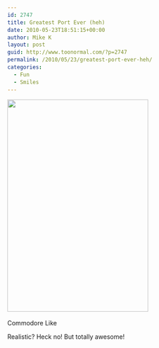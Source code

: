 ```yaml
---
id: 2747
title: Greatest Port Ever (heh)
date: 2010-05-23T18:51:15+00:00
author: Mike K
layout: post
guid: http://www.toonormal.com/?p=2747
permalink: /2010/05/23/greatest-port-ever-heh/
categories:
  - Fun
  - Smiles
---
```

<div id="attachment_2748" style="max-width: 330px" class="wp-caption aligncenter">
  <a href="/wp-content/uploads/2010/05/C64-02.png"><img src="/wp-content/uploads/2010/05/C64-02.png" alt="" title="C64-02" width="320" height="480" class="size-full wp-image-2748" srcset="http://blog.toonormal.com/wp-content/uploads/2010/05/C64-02.png 320w, http://blog.toonormal.com/wp-content/uploads/2010/05/C64-02-300x450.png 300w" sizes="(max-width: 320px) 100vw, 320px" /></a>
  
  <p class="wp-caption-text">
    Commodore Like
  </p>
</div>

Realistic? Heck no! But totally awesome!